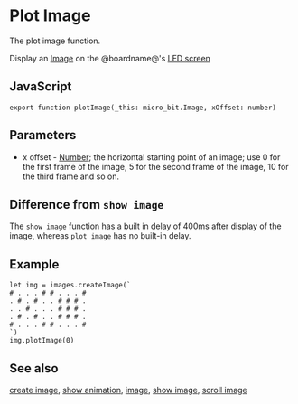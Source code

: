 # Plot Image

The plot image function.

Display an [Image](/reference/images/image) on the @boardname@'s [LED screen](/device/screen)

## JavaScript

```sig
export function plotImage(_this: micro_bit.Image, xOffset: number)
```

## Parameters

* x offset - [Number](/types/number); the horizontal starting point of an image; use 0 for the first frame of the image, 5 for the second frame of the image, 10 for the third frame and so on.

## Difference from `show image`

The `show image` function has a built in delay of 400ms after display of the image, whereas `plot image` has no built-in delay.

## Example

```blocks
let img = images.createImage(`
# . . . # # . . . #
. # . # . . # # # .
. . # . . . # # # .
. # . # . . # # # .
# . . . # # . . . #
`)
img.plotImage(0)
```

## See also

[create image](/reference/images/create-image), [show animation](/reference/basic/show-animation), [image](/reference/images/image), [show image](/reference/images/show-image), [scroll image](/reference/images/scroll-image)

